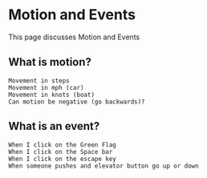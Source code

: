 # Motion and Events 
This page discusses Motion and Events

## What is motion?
    Movement in steps 
    Movement in mph (car)
    Movement in knots (boat)
    Can motion be negative (go backwards)? 

## What is an event?     
    When I click on the Green Flag
    When I click on the Space bar
    When I click on the escape key 
    When someone pushes and elevator button go up or down
